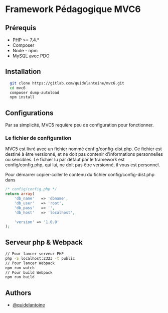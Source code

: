 # Framework Pédagogique MVC6

## Prérequis
- PHP >= 7.4.*
- Composer
- Node - npm
- MySQL avec PDO

## Installation

```bash
  git clone https://gitlab.com/quidelantoine/mvc6.git
  cd mvc6
  composer dump-autoload 
  npm install
```

## Configurations

Par sa simplicité, MVC5 requière peu de configuration pour fonctionner.

### Le fichier de configuration

MVC5 est livré avec un fichier nommé config/config-dist.php.
Ce fichier est destiné à être versionné, et ne doit pas contenir d'informations personnelles ou sensibles.
Le fichier lu par défaut par le framework est <span class="code">config/config.php</span>, qui lui, ne doit pas être versionné, il vous est personnel.

Pour démarrer copier-coller le contenu du fichier config/config-dist.php dans
```php
/* config/config.php */
return array(
    'db_name'   => 'dbname',
    'db_user'   => 'root',
    'db_pass'   => '',
    'db_host'   => 'localhost',
    
    'version' => '1.0.0'
);
```
## Serveur php & Webpack
```bash
// Pour lancer serveur PHP
php -S localhost:2323 -t public
// Pour lancer Webpack
npm run watch
// Pour build Webpack
npm run build
```
## Authors
- [@quidelantoine](https://www.github.com/quidelantoine)
